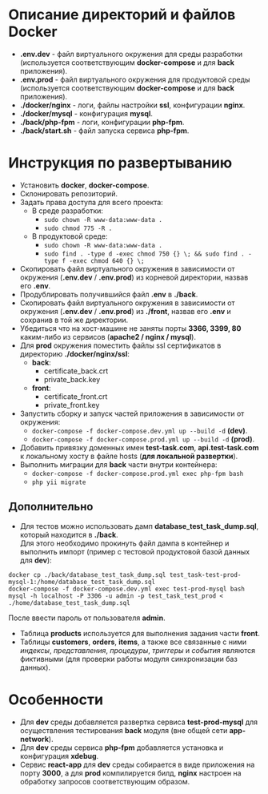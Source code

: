 # Описание директорий и файлов Docker
- **.env.dev** - файл виртуального окружения для среды разработки (используется соответствующим **docker-compose** и для **back** приложения).
- **.env.prod** - файл виртуального окружения для продуктовой среды (используется соответствующим **docker-compose** и для **back** приложения).
- **./docker/nginx** - логи, файлы настройки **ssl**, конфигурации **nginx**.
- **./docker/mysql** - конфигурация **mysql**.
- **./back/php-fpm** - логи, конфигурации **php-fpm**.
- **./back/start.sh** - файл запуска сервиса **php-fpm**.

# Инструкция по развертыванию
- Установить **docker**, **docker-compose**.
- Склонировать репозиторий.
- Задать права доступа для всего проекта:
    - В среде разработки:
        - ```sudo chown -R www-data:www-data .```
        - ```sudo chmod 775 -R .```
    - В продуктовой среде:
        - ```sudo chown -R www-data:www-data .```
        - ```sudo find . -type d -exec chmod 750 {} \; && sudo find . -type f -exec chmod 640 {} \;```
- Скопировать файл виртуального окружения в зависимости от окружения (**.env.dev** / **.env.prod**) из корневой директории, назвав его **.env**.
- Продублировать получившийся файл **.env** в **./back**.
- Скопировать файл виртуального окружения в зависимости от окружения (**.env.dev** / **.env.prod**) из **./front**, назвав его **.env** и сохранив в той же директории.
- Убедиться что на хост-машине не заняты порты **3366, 3399, 80** каким-либо из сервисов (**apache2 / nginx / mysql**).
- Для **prod** окружения поместить файлы ssl сертификатов в директорию **./docker/nginx/ssl**:
  - **back**: 
    - certificate_back.crt
    - private_back.key
  - **front**: 
    - certificate_front.crt
    - private_front.key
- Запустить сборку и запуск частей приложения в зависимости от окружения:
  - ```docker-compose -f docker-compose.dev.yml up --build -d``` **(dev)**.
  - ```docker-compose -f docker-compose.prod.yml up --build -d``` **(prod)**.
- Добавить привязку доменных имен **test-task.com**, **api.test-task.com** к локальному хосту в файле hosts (**для локальной развертки**).
- Выполнить миграции для **back** части внутри контейнера: 
  - ```docker-compose -f docker-compose.prod.yml exec php-fpm bash```
  - ```php yii migrate```

## Дополнительно
- Для тестов можно использовать дамп **database_test_task_dump.sql**, который находится в **./back**.   
Для этого необходимо прокинуть файл дампа в контейнер и выполнить импорт (пример с тестовой продуктовой базой данных для **dev**):
```
docker cp ./back/database_test_task_dump.sql test_task-test-prod-mysql-1:/home/database_test_task_dump.sql
docker-compose -f docker-compose.dev.yml exec test-prod-mysql bash
mysql -h localhost -P 3306 -u admin -p test_task_test_prod < ./home/database_test_task_dump.sql
```
После ввести пароль от пользователя **admin**.

- Таблица **products** используется для выполнения задания части **front**.
- Таблицы **customers**, **orders**, **items**, а также все связанные с ними _индексы_, _представления_, _процедуры_, _триггеры_ и _события_ являются фиктивными (для проверки работы модуля синхронизации баз данных).

# Особенности
- Для **dev** среды добавляется развертка сервиса **test-prod-mysql** для осуществления тестирования **back** модуля (вне общей сети **app-network**).
- Для **dev** среды сервиса **php-fpm** добавляется установка и конфигурация **xdebug**.
- Сервис **react-app** для **dev** среды собирается в виде приложения на порту **3000**, а для **prod** компилируется билд, **nginx** настроен на обработку запросов соответствующим образом.
